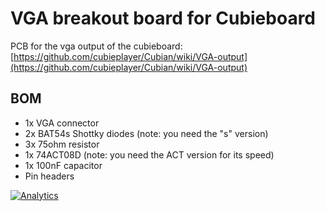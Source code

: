 # VGA breakout board for Cubieboard

PCB for the vga output of the cubieboard: [https://github.com/cubieplayer/Cubian/wiki/VGA-output](https://github.com/cubieplayer/Cubian/wiki/VGA-output)

## BOM
* 1x VGA connector
* 2x BAT54s Shottky diodes (note: you need the "s" version)
* 3x 75ohm resistor
* 1x 74ACT08D (note: you need the ACT version for its speed)
* 1x 100nF capacitor
* Pin headers


[![Analytics](https://ga-beacon.appspot.com/UA-122950438-1/CubieBoardVGABreakout)](https://github.com/igrigorik/ga-beacon)
